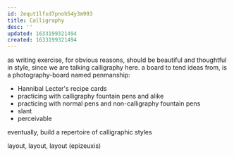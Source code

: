 ```yaml
---
id: 2equt1lfxd7pnoh54y3m993
title: Calligraphy
desc: ''
updated: 1633199321494
created: 1633199321494
---
```


as writing exercise, for obvious reasons, should be beautiful and thoughtful in style, since we are talking calligraphy here.
a board to tend ideas from, is a photography-board named penmanship:

* Hannibal Lecter's recipe cards
* practicing with calligraphy fountain pens and alike
* practicing with normal pens and non-calligraphy fountain pens
* slant
* perceivable

eventually, build a repertoire of calligraphic styles

layout, layout, layout (epizeuxis)
